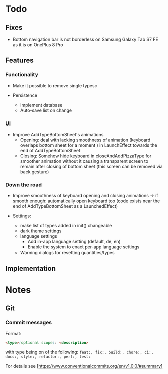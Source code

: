 # Todo

## Fixes

- Bottom navigation bar is not borderless on Samsung Galaxy Tab S7 FE as it is on OnePlus 8 Pro

## Features

### Functionality

- Make it possible to remove single typesc

- Persistence
    - Implement database
    - Auto-save list on change

### UI

- Improve AddTypeBottomSheet's animations
    - Opening: deal with lacking smoothness of animation (keyboard overlaps bottom sheet for a
      moment ) in LaunchEffect towards the end of AddTypeBottomSheet
    - Closing: Somehow hide keyboard in closeAndAddPizzaType for smoother animation without it
      causing a transparent screen to remain after closing of bottom sheet (this screen can be
      removed via back gesture)

### Down the road

- Improve smoothness of keyboard opening and closing animations → if smooth enough: automatically
  open keyboard too (code exists near the end of AddTypeBottomSheet as a LaunchedEffect)

- Settings:
    - make list of types added in init() changeable
    - dark theme settings
    - language settings
        - Add in-app language setting (default, de, en)
        - Enable the system to enact per-app language settings
    - Warning dialogs for resetting quantities/types

## Implementation

# Notes

## Git

### Commit messages

Format:

```markdown
<type>[optional scope]: <description>
```

with type being on of the
following: `feat:, fix:, build:, chore:, ci:, docs:, style:, refactor:, perf:, test:`

For details see [https://www.conventionalcommits.org/en/v1.0.0/#summary]
